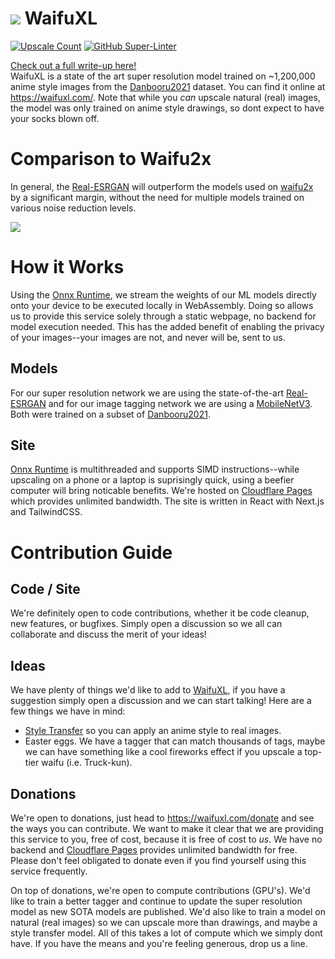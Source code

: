 # ![](https://i.imgur.com/lPsvvh7.png) WaifuXL
[![Upscale Count](https://img.shields.io/endpoint?color=blue&url=https%3A%2F%2Fwaifuxl_upscale_counter.haydnjonest8327.workers.dev%2Fbadge)](waifuxl.com)  [![GitHub Super-Linter](https://github.com/TheFutureGadgetsLab/WaifuXL/workflows/Lint%20Code%20Base/badge.svg)](https://github.com/marketplace/actions/super-linter)  

[Check out a full write-up here!](https://haydn.fgl.dev/posts/the-launch-of-waifuxl/)  
WaifuXL is a state of the art super resolution model trained on  ~1,200,000 anime style images from the [Danbooru2021](https://www.gwern.net/Danbooru2021) dataset. You can find it online at https://waifuxl.com/. Note that while you *can* upscale natural (real) images, the model was only trained on anime style drawings, so dont expect to have your socks blown off.

# Comparison to Waifu2x
In general, the [Real-ESRGAN](https://arxiv.org/abs/2107.10833) will outperform the models used on [waifu2x](http://waifu2x.udp.jp/) by a significant margin, without the need for multiple models trained on various noise reduction levels.

![](https://i.imgur.com/BDv4rd9.png)

# How it Works
Using the [Onnx Runtime](https://onnxruntime.ai/), we stream the weights of our ML models directly onto your device to be executed locally in WebAssembly. Doing so allows us to provide this service solely through a static webpage, no backend for model execution needed. This has the added benefit of enabling the privacy of your images--your images are not, and never will be, sent to us.

## Models
For our super resolution network we are using the state-of-the-art [Real-ESRGAN](https://arxiv.org/abs/2107.10833) and for our image tagging network we are using a [MobileNetV3](https://arxiv.org/abs/1905.02244). Both were trained on a subset of [Danbooru2021](https://www.gwern.net/Danbooru2021).

## Site
[Onnx Runtime](https://onnxruntime.ai/) is multithreaded and supports SIMD instructions--while upscaling on a phone or a laptop is suprisingly quick, using a beefier computer will bring noticable benefits. We're hosted on [Cloudflare Pages](https://pages.cloudflare.com/) which provides unlimited bandwidth. The site is written in React with Next.js and TailwindCSS. 

# Contribution Guide
## Code / Site
We're definitely open to code contributions, whether it be code cleanup, new features, or bugfixes. Simply open a discussion so we all can collaborate and discuss the merit of your ideas!

## Ideas
We have plenty of things we'd like to add to [WaifuXL](https://waifuxl.com/), if you have a suggestion simply open a discussion and we can start talking! Here are a few things we have in mind:
  - [Style Transfer](https://en.wikipedia.org/wiki/Neural_style_transfer) so you can apply an anime style to real images.
  - Easter eggs. We have a tagger that can match thousands of tags, maybe we can have something like a cool fireworks effect if you upscale a top-tier waifu (i.e. Truck-kun).

## Donations
We're open to donations, just head to https://waifuxl.com/donate and see the ways you can contribute. We want to make it clear that we are providing this service to you, free of cost, because it is free of cost to *us*. We have no backend and [Cloudflare Pages](https://pages.cloudflare.com/) provides unlimited bandwidth for free. Please don't feel obligated to donate even if you find yourself using this service frequently.

On top of donations, we're open to compute contributions (GPU's). We'd like to train a better tagger and continue to update the super resolution model as new SOTA models are published. We'd also like to train a model on natural (real images) so we can upscale more than drawings, and maybe a style transfer model. All of this takes a lot of compute which we simply dont have. If you have the means and you're feeling generous, drop us a line.
